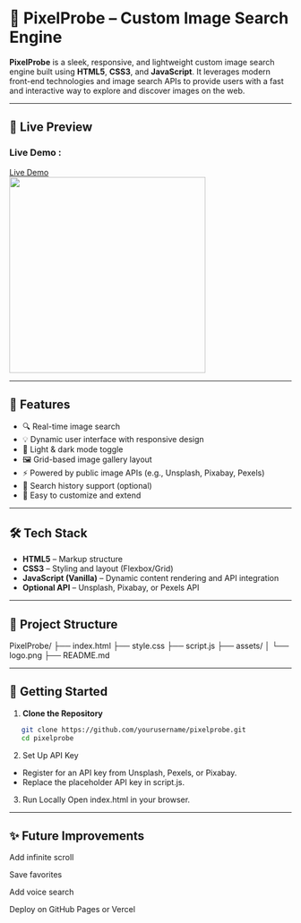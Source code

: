 # 📸 PixelProbe – Custom Image Search Engine

**PixelProbe** is a sleek, responsive, and lightweight custom image search engine built using **HTML5**, **CSS3**, and **JavaScript**. It leverages modern front-end technologies and image search APIs to provide users with a fast and interactive way to explore and discover images on the web.

---

## 🚀 Live Preview 
### Live Demo :
<a href="https://vdharmendra.github.io/PixelProbe-Custom-Image-Search-Engine/">Live Demo </a><br />
<img src="./img/FreeImageSearchGallery.gif" style="width:350px;"/>

---

## 🚀 Features

- 🔍 Real-time image search
- 💡 Dynamic user interface with responsive design
- 🌙 Light & dark mode toggle
- 🖼️ Grid-based image gallery layout
- ⚡ Powered by public image APIs (e.g., Unsplash, Pixabay, Pexels)
- 🧭 Search history support (optional)
- 🔧 Easy to customize and extend

---

## 🛠️ Tech Stack

- **HTML5** – Markup structure
- **CSS3** – Styling and layout (Flexbox/Grid)
- **JavaScript (Vanilla)** – Dynamic content rendering and API integration
- **Optional API** – Unsplash, Pixabay, or Pexels API

---

## 📂 Project Structure

PixelProbe/
├── index.html
├── style.css
├── script.js
├── assets/
│ └── logo.png
├── README.md


---

## 🔧 Getting Started

1. **Clone the Repository**
```bash
   git clone https://github.com/yourusername/pixelprobe.git
   cd pixelprobe
```
2. Set Up API Key
- Register for an API key from Unsplash, Pexels, or Pixabay.
- Replace the placeholder API key in script.js.

3. Run Locally
Open index.html in your browser.


-----


## ✨ Future Improvements
Add infinite scroll

Save favorites

Add voice search

Deploy on GitHub Pages or Vercel